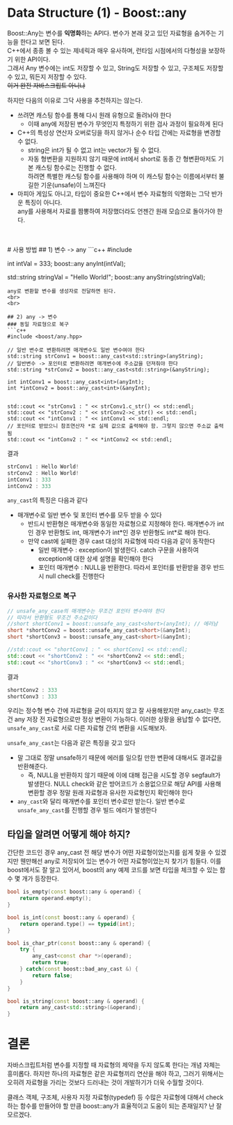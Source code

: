 # Data Structure (1) - Boost::any
Boost::Any는 변수를 <b>익명화</b>하는 API다. 변수가 본래 갖고 있던 자료형을 숨겨주는 기능을 한다고 보면 된다.<br>
C++에서 종종 볼 수 있는 제네릭과 매우 유사하며, 런타임 시점에서의 다형성을 보장하기 위한 API이다.<br>
그래서 Any 변수에는 int도 저장할 수 있고, String도 저장할 수 있고, 구조체도 저장할 수 있고, 뭐든지 저장할 수 있다.<br> ~~이거 완전 자바스크립트 아니냐~~

하지만 다음의 이유로 그닥 사용을 추천하지는 않는다.<br>
* 쓰려면 캐스팅 함수를 통해 다시 원래 유형으로 돌려놔야 한다
  * 이때 any에 저장된 변수가 무엇인지 특정하기 위한 검사 과정이 필요하게 된다
* C++의 특성상 연산자 오버로딩을 하지 않거나 순수 타입 간에는 자료형을 변경할 수 없다.
  * string은 int가 될 수 없고 int는 vector가 될 수 없다.
  * 자동 형변환을 지원하지 않기 때문에 int에서 short로 동종 간 형변환마저도 기본 캐스팅 함수로는 진행할 수 없다. <br> 하려면 특별한 캐스팅 함수를 사용해야 하며 이 캐스팅 함수는 이름에서부터 불길한 기운(unsafe)이 느껴진다
* 마피아 게임도 아니고, 타입이 중요한 C++에서 변수 자료형의 익명화는 그닥 반가운 특징이 아니다.<br>any를 사용해서 자료를 짬뽕하여 저장했더라도 언젠간 원래 모습으로 돌아가야 한다.
<br>
<br>
# 사용 방법
## 1) 변수 -> any
```c++
#include <boost/any.hpp>

int intVal = 333;
boost::any anyInt(intVal);

std::string stringVal = "Hello World!";
boost::any anyString(stringVal);
```
any로 변환할 변수를 생성자로 전달하면 된다.
<br>
<br>

## 2) any -> 변수
### 동일 자료형으로 복구
```c++
#include <boost/any.hpp>

// 일반 변수로 변환하려면 매개변수도 일반 변수여야 한다
std::string strConv1 = boost::any_cast<std::string>(anyString);
// 일반변수 -> 포인터로 변환하려면 매개변수에 주소값을 던져줘야 한다
std::string *strConv2 = boost::any_cast<std::string>(&anyString);

int intConv1 = boost::any_cast<int>(anyInt);
int *intConv2 = boost::any_cast<int>(&anyInt);


std::cout << "strConv1 : " << strConv1.c_str() << std::endl;
std::cout << "strConv2 : " << strConv2->c_str() << std::endl;
std::cout << "intConv1 : " << intConv1 << std::endl;
// 포인터로 받았으니 참조연산자 *로 실제 값으로 출력해야 함. 그렇지 않으면 주소값 출력됨
std::cout << "intConv2 : " << *intConv2 << std::endl;
```

결과

```c++
strConv1 : Hello World!
strConv2 : Hello World!
intConv1 : 333
intConv2 : 333
```

`any_cast`의 특징은 다음과 같다

* 매개변수로 일반 변수 및 포인터 변수를 모두 받을 수 있다
  * 반드시 반환형은 매개변수와 동일한 자료형으로 지정해야 한다. 매개변수가 int인 경우 반환형도 int, 매개변수가 int\*인 경우 반환형도 int\*로 해야 한다.
  * 만약 cast에 실패한 경우 cast 대상의 자료형에 따라 다음과 같이 동작한다
    * 일반 매개변수 : exception이 발생한다. catch 구문을 사용하여 exception에 대한 상세 설명을 확인해야 한다
    * 포인터 매개변수 : NULL을 반환한다. 따라서 포인터를 반환받을 경우 반드시 null check를 진행한다



### 유사한 자료형으로 복구

```c++
// unsafe_any_case의 매개변수는 무조건 포인터 변수여야 한다
// 따라서 반환형도 무조건 주소값이다
//short shortConv1 = boost::unsafe_any_cast<short>(anyInt); // 에러남
short *shortConv2 = boost::unsafe_any_cast<short>(&anyInt);
short *shortConv3 = boost::unsafe_any_cast<short>(&anyInt);

//std::cout << "shortConv1 : " << shortConv1 << std::endl;
std::cout << "shortConv2 : " << *shortConv2 << std::endl;
std::cout << "shortConv3 : " << *shortConv3 << std::endl;
```

결과

```c++
shortConv2 : 333
shortConv3 : 333
```

우리는 정수형 변수 간에 자료형을 굳이 따지지 않고 잘 사용해왔지만 any_cast는 무조건 any 저장 전 자료형으로만 정상 변환이 가능하다. 이러한 상황을 용납할 수 없다면, `unsafe_any_cast`로 서로 다른 자료형 간의 변환을 시도해보자.

`unsafe_any_cast`는 다음과 같은 특징을 갖고 있다

* 말 그대로 정말 unsafe하기 때문에 에러를 일으킬 만한 변환에 대해서도 결과값을 반환해준다.
  * 즉, NULL을 반환하지 않기 때문에 이에 대해 접근을 시도할 경우 segfault가 발생한다. NULL check와 같은 방어코드가 소용없으므로 해당 API를 사용해 변환할 경우 정말 원래 자료형과 유사한 자료형인지 확인해야 한다
* `any_cast`와 달리 매개변수를 포인터 변수로만 받는다. 일반 변수로 `unsafe_any_cast`를 진행할 경우 빌드 에러가 발생한다



## 타입을 알려면 어떻게 해야 하지?

간단한 코드인 경우 any_cast 전 해당 변수가 어떤 자료형이었는지를 쉽게 찾을 수 있겠지만 웬만해선 any로 저장되어 있는 변수가 어떤 자료형이었는지 찾기가 힘들다. 이를 boost에서도 잘 알고 있어서, boost의 any 예제 코드를 보면 타입을 체크할 수 있는 함수 몇 개가 등장한다.

```c++
bool is_empty(const boost::any & operand) {
    return operand.empty();
}

bool is_int(const boost::any & operand) {
    return operand.type() == typeid(int);
}

bool is_char_ptr(const boost::any & operand) {
    try {
        any_cast<const char *>(operand);
        return true;
    } catch(const boost::bad_any_cast &) {
        return false;
    }
}

bool is_string(const boost::any & operand) {
    return any_cast<std::string>(&operand);
}
```



# 결론

자바스크립트처럼 변수를 지정할 때 자료형의 제약을 두지 않도록 한다는 개념 자체는 흥미롭다. 하지만 하나의 자료형은 같은 자료형끼리 연산을 해야 하고, 그러기 위해서는 오히려 자료형을 가리는 것보다 드러내는 것이 개발하기가 더욱 수월할 것이다. 

클래스 객체, 구조체, 사용자 지정 자료형(typedef) 등 수많은 자료형에 대해서 check하는 함수를 만들어야 할 만큼 boost::any가 효율적이고 도움이 되는 존재일지? 난 잘 모르겠다.









